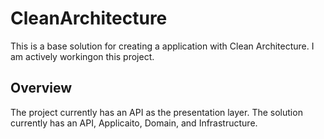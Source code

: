 # CleanArchitecture
This is a base solution for creating a application with Clean Architecture. I am actively workingon this project.

## Overview
The project currently has an API as the presentation layer.
The solution currently has an API, Applicaito, Domain, and Infrastructure.
